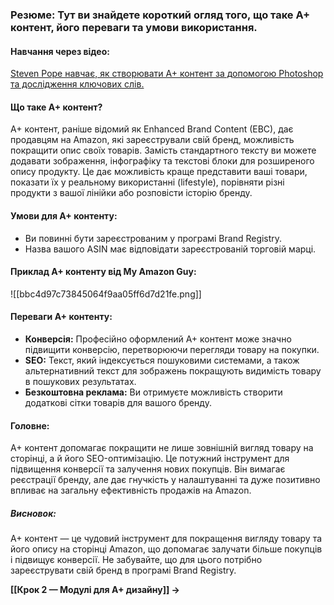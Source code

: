 ### **Резюме**: Тут ви знайдете короткий огляд того, що таке A+ контент, його переваги та умови використання.

#### **Навчання через відео:**
[Steven Pope навчає, як створювати A+ контент за допомогою Photoshop та дослідження ключових слів.](https://www.youtube.com/watch?v=m45Cn7s2BZ0)

#### **Що таке A+ контент?**
A+ контент, раніше відомий як Enhanced Brand Content (EBC), дає продавцям на Amazon, які зареєстрували свій бренд, можливість покращити опис своїх товарів. Замість стандартного тексту ви можете додавати зображення, інфографіку та текстові блоки для розширеного опису продукту. Це дає можливість краще представити ваші товари, показати їх у реальному використанні (lifestyle), порівняти різні продукти з вашої лінійки або розповісти історію бренду.

#### **Умови для A+ контенту:**
- Ви повинні бути зареєстрованим у програмі Brand Registry.
- Назва вашого ASIN має відповідати зареєстрованій торговій марці.
#### **Приклад A+ контенту від My Amazon Guy:**

![[bbc4d97c73845064f9aa05ff6d7d21fe.png]]

#### **Переваги A+ контенту:**
- **Конверсія:** Професійно оформлений A+ контент може значно підвищити конверсію, перетворюючи перегляди товару на покупки.
- **SEO:** Текст, який індексується пошуковими системами, а також альтернативний текст для зображень покращують видимість товару в пошукових результатах.
- **Безкоштовна реклама:** Ви отримуєте можливість створити додаткові сітки товарів для вашого бренду.

#### **Головне:**
A+ контент допомагає покращити не лише зовнішній вигляд товару на сторінці, а й його SEO-оптимізацію. Це потужний інструмент для підвищення конверсії та залучення нових покупців. Він вимагає реєстрації бренду, але дає гнучкість у налаштуванні та дуже позитивно впливає на загальну ефективність продажів на Amazon.

##### **Висновок:**
A+ контент — це чудовий інструмент для покращення вигляду товару та його опису на сторінці Amazon, що допомагає залучати більше покупців і підвищує конверсії. Не забувайте, що для цього потрібно зареєструвати свій бренд в програмі Brand Registry.

**[[Крок 2 — Модулі для A+ дизайну]] →**
